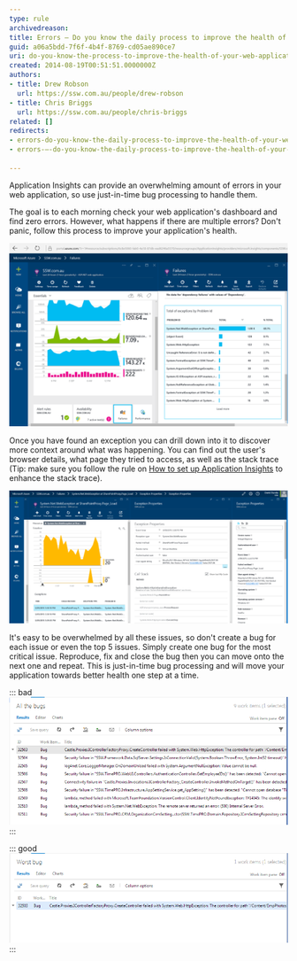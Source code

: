 ```yaml
---
type: rule
archivedreason: 
title: Errors – Do you know the daily process to improve the health of your web application?
guid: a06a5bdd-7f6f-4b4f-8769-cd05ae890ce7
uri: do-you-know-the-process-to-improve-the-health-of-your-web-application
created: 2014-08-19T00:51:51.0000000Z
authors:
- title: Drew Robson
  url: https://ssw.com.au/people/drew-robson
- title: Chris Briggs
  url: https://ssw.com.au/people/chris-briggs
related: []
redirects:
- errors-do-you-know-the-daily-process-to-improve-the-health-of-your-web-application
- errors-–-do-you-know-the-daily-process-to-improve-the-health-of-your-web-application

---
```


Application Insights can provide an overwhelming amount of errors in your web application, so use just-in-time bug processing to handle them.

<!--endintro-->

The goal is to each morning check your web application's dashboard and find zero errors. However, what happens if there are multiple errors? Don't panic, follow this process to improve your application's health.

![Figure: Every morning developers check Application Insights for errors](App-Insights-Failures.png)  

Once you have found an exception you can drill down into it to discover more context around what was happening. You can find out the user's browser details, what page they tried to access, as well as the stack trace (Tip: make sure you follow the rule on [How to set up Application Insights](/how-to-set-up-application-insights) to enhance the stack trace).

![Figure: Drilling down into an exception to discover more.](App-Insights-Failures-drilldown.png)  

It's easy to be overwhelmed by all these issues, so don't create a bug for each issue or even the top 5 issues. Simply create one bug for the most critical issue. Reproduce, fix and close the bug then you can move onto the next one and repeat. This is just-in-time bug processing and will move your application towards better health one step at a time.


::: bad  
![Figure: Bad example - creating all the bugs](20-08-2014-12-04-31-PM-compressor.png)  
:::


::: good  
![Figure: Good example - create the first bug (unfortunately bug has to be created manually)](20-08-2014-12-06-16-PM-compressor.png)  
:::

